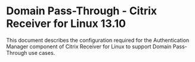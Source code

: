 # Domain Pass-Through - Citrix Receiver for Linux 13.10

This document describes the configuration required for the Authentication Manager component of Citrix Receiver for Linux to support Domain Pass-Through use cases.
